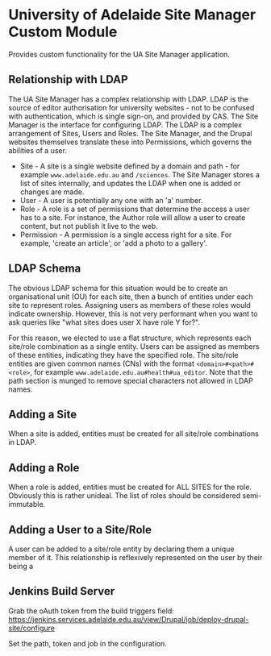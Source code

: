 # University of Adelaide Site Manager Custom Module

Provides custom functionality for the UA Site Manager application.

## Relationship with LDAP

The UA Site Manager has a complex relationship with LDAP. LDAP is the source of editor authorisation for university websites - not to be confused with authentication, which is single sign-on, and provided by CAS. The Site Manager is the interface for configuring LDAP. The LDAP is a complex arrangement of Sites, Users and Roles. The Site Manager, and the Drupal websites themselves translate these into Permissions, which governs the abilities of a user.

* Site - A site is a single website defined by a domain and path - for example `www.adelaide.edu.au` and `/sciences`. The Site Manager stores a list of sites internally, and updates the LDAP when one is added or changes are made.
* User - A user is potentially any one with an 'a' number.
* Role - A role is a set of permissions that determine the access a user has to a site. For instance, the Author role will allow a user to create content, but not publish it live to the web.
* Permission - A permission is a single access right for a site. For example, 'create an article', or 'add a photo to a gallery'.

## LDAP Schema

The obvious LDAP schema for this situation would be to create an organisational unit (OU) for each site, then a bunch of entities under each site to represent roles. Assigning users as members of these roles would indicate ownership. However, this is not very performant when you want to ask queries like "what sites does user X have role Y for?".

For this reason, we elected to use a flat structure, which represents each site/role combination as a single entity. Users can be assigned as members of these entities, indicating they have the specified role. The site/role entities are given common names (CNs) with the format `<domain>#<path>#<role>`, for example `www.adelaide.edu.au#health#ua_editor`. Note that the path section is munged to remove special characters not allowed in LDAP names.

## Adding a Site

When a site is added, entities must be created for all site/role combinations in LDAP.

## Adding a Role

When a role is added, entities must be created for ALL SITES for the role. Obviously this is rather unideal. The list of roles should be considered semi-immutable.

## Adding a User to a Site/Role

A user can be added to a site/role entity by declaring them a unique member of it. This relationship is reflexively represented on the user by their being a

## Jenkins Build Server

Grab the oAuth token from the build triggers field:
https://jenkins.services.adelaide.edu.au/view/Drupal/job/deploy-drupal-site/configure

Set the path, token and job in the configuration.
